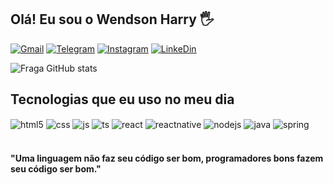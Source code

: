 ## Olá! Eu sou o Wendson Harry 🖐️

[![Gmail](https://img.shields.io/badge/Gmail-D14836?style=for-the-badge&logo=gmail&logoColor=white)](https://www.instagram.com/harry_wendson/)
[![Telegram](https://img.shields.io/badge/Telegram-2CA5E0?style=for-the-badge&logo=telegram&logoColor=white)](https://www.instagram.com/harry_wendson/)
[![Instagram](https://img.shields.io/badge/Instagram-E4405F?style=for-the-badge&logo=instagram&logoColor=white)](https://www.instagram.com/harry_wendson/)
[![LinkeDin](https://img.shields.io/badge/LinkedIn-0077B5?style=for-the-badge&logo=linkedin&logoColor=white)](https://www.instagram.com/harry_wendson/)

![Fraga GitHub stats](https://github-readme-stats.vercel.app/api?username=devwharry&show_icons=true&theme=dracula&count_private=true)

## Tecnologias que eu uso no meu dia

<div style="display: inline_block">
  <img align="center" alt="html5" src="https://img.shields.io/badge/HTML5-E34F26?style=for-the-badge&logo=html5&logoColor=white" />
  <img align="center" alt="css" src="https://img.shields.io/badge/CSS3-1572B6?style=for-the-badge&logo=css3&logoColor=white" />
  <img align="center" alt="js" src="https://img.shields.io/badge/JavaScript-F7DF1E?style=for-the-badge&logo=javascript&logoColor=black" />
  <img align="center" alt="ts" src="https://img.shields.io/badge/TypeScript-007ACC?style=for-the-badge&logo=typescript&logoColor=white" />
  <img align="center" alt="react" src="https://img.shields.io/badge/React-20232A?style=for-the-badge&logo=react&logoColor=61DAFB" />
  <img align="center" alt="reactnative" src="https://img.shields.io/badge/React_Native-20232A?style=for-the-badge&logo=react&logoColor=61DAFB" />
  <img align="center" alt="nodejs" src="https://img.shields.io/badge/Node.js-43853D?style=for-the-badge&logo=node.js&logoColor=white" />
  <img align="center" alt="java" src="https://img.shields.io/badge/Java-ED8B00?style=for-the-badge&logo=openjdk&logoColor=white" />
  <img align="center" alt="spring" src="https://img.shields.io/badge/Spring-6DB33F?style=for-the-badge&logo=spring&logoColor=white" />
</div><br/>

#### "Uma linguagem não faz seu código ser bom, programadores bons fazem seu código ser bom."